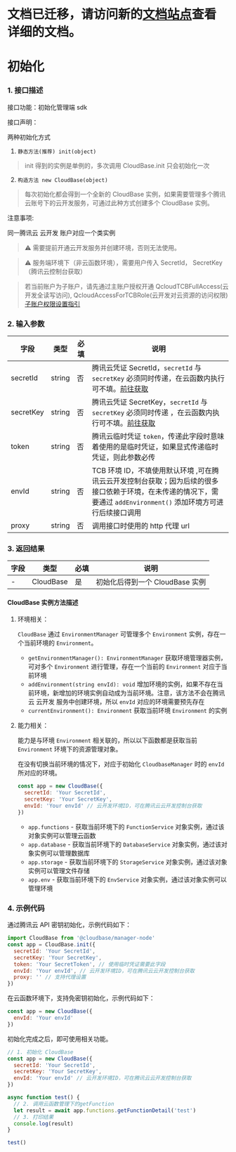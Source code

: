 # 文档已迁移，请访问新的[文档站点](https://docs.cloudbase.net/api-reference/manager/node/introduction.html)查看详细的文档。

# 初始化

### 1. 接口描述

接口功能：初始化管理端 sdk

接口声明：

两种初始化方式

1. `静态方法(推荐) init(object)`

> init 得到的实例是单例的，多次调用 CloudBase.init 只会初始化一次

2. `构造方法 new CloudBase(object)`

> 每次初始化都会得到一个全新的 CloudBase 实例，如果需要管理多个腾讯云账号下的云开发服务，可通过此种方式创建多个 CloudBase 实例。

注意事项:

同一腾讯云 云开发 账户对应一个类实例

> ⚠️ 需要提前开通云开发服务并创建环境，否则无法使用。

> ⚠️ 服务端环境下（非云函数环境），需要用户传入 SecretId， SecretKey（腾讯云控制台获取）

> 若当前账户为子账户，请先通过主账户授权开通 QcloudTCBFullAccess(云开发全读写访问), QcloudAccessForTCBRole(云开发对云资源的访问权限)
> [子账户权限设置指引](https://cloud.tencent.com/document/product/598/36256)

### 2. 输入参数

| 字段      | 类型   | 必填 | 说明                                                                                                                                                                |
| --------- | ------ | ---- | ------------------------------------------------------------------------------------------------------------------------------------------------------------------- |
| secretId  | string | 否   | 腾讯云凭证 SecretId，`secretId` 与 `secretKey` 必须同时传递，在云函数内执行可不填。[前往获取](https://console.cloud.tencent.com/cam/capi)                           |
| secretKey | string | 否   | 腾讯云凭证 SecretKey，`secretId` 与 `secretKey` 必须同时传递 ，在云函数内执行可不填。[前往获取](https://console.cloud.tencent.com/cam/capi)                         |
| token     | string | 否   | 腾讯云临时凭证 `token`，传递此字段时意味着使用的是临时凭证，如果显式传递临时凭证，则此参数必传                                                                      |
| envId     | string | 否   | TCB 环境 ID，不填使用默认环境 ,可在腾讯云云开发控制台获取；因为后续的很多接口依赖于环境，在未传递的情况下，需要通过 `addEnvironment()` 添加环境方可进行后续接口调用 |
| proxy     | string | 否   | 调用接口时使用的 http 代理 url                                                                                                                                      |

### 3. 返回结果

| 字段 | 类型      | 必填 | 说明                            |
| ---- | --------- | ---- | ------------------------------- |
| -    | CloudBase | 是   | 初始化后得到一个 CloudBase 实例 |

#### CloudBase 实例方法描述

1.  环境相关：

    `CloudBase` 通过 `EnvironmentManager` 可管理多个 `Environment` 实例，存在一个当前环境的 `Environment`。

    - `getEnvironmentManager(): EnvironmentManager` 获取环境管理器实例，可对多个 `Environment` 进行管理，存在一个当前的 `Environment` 对应于当前环境
    - `addEnvironment(string envId): void` 增加环境的实例，如果不存在当前环境，新增加的环境实例自动成为当前环境。注意，该方法不会在腾讯云 云开发 服务中创建环境，所以 `envId` 对应的环境需要预先存在
    - `currentEnvironment(): Environment` 获取当前环境 `Environment` 的实例

2.  能力相关：

    能力是与环境 `Environment` 相关联的，所以以下函数都是获取当前 `Environment` 环境下的资源管理对象。

    在没有切换当前环境的情况下，对应于初始化 `CloudbaseManager` 时的 `envId` 所对应的环境。

    ```javascript
    const app = new CloudBase({
      secretId: 'Your SecretId',
      secretKey: 'Your SecretKey',
      envId: 'Your envId' // 云开发环境ID，可在腾讯云云开发控制台获取
    })
    ```

    - `app.functions` - 获取当前环境下的 `FunctionService` 对象实例，通过该对象实例可以管理云函数
    - `app.database` - 获取当前环境下的 `DatabaseService` 对象实例，通过该对象实例可以管理数据库
    - `app.storage` - 获取当前环境下的 `StorageService` 对象实例，通过该对象实例可以管理文件存储
    - `app.env` - 获取当前环境下的 `EnvService` 对象实例，通过该对象实例可以管理环境

### 4. 示例代码

通过腾讯云 API 密钥初始化，示例代码如下：

```javascript
import CloudBase from '@cloudbase/manager-node'
const app = CloudBase.init({
  secretId: 'Your SecretId',
  secretKey: 'Your SecretKey',
  token: 'Your SecretToken', // 使用临时凭证需要此字段
  envId: 'Your envId', // 云开发环境ID，可在腾讯云云开发控制台获取
  proxy: '' // 支持代理设置
})
```

在云函数环境下，支持免密钥初始化，示例代码如下：

```javascript
const app = new CloudBase({
  envId: 'Your envId'
})
```

初始化完成之后，即可使用相关功能。

```javascript
// 1. 初始化 CloudBase
const app = new CloudBase({
  secretId: 'Your SecretId',
  secretKey: 'Your SecretKey',
  envId: 'Your envId' // 云开发环境ID，可在腾讯云云开发控制台获取
})

async function test() {
  // 2. 调用云函数管理下的getFunction
  let result = await app.functions.getFunctionDetail('test')
  // 3. 打印结果
  console.log(result)
}

test()
```
